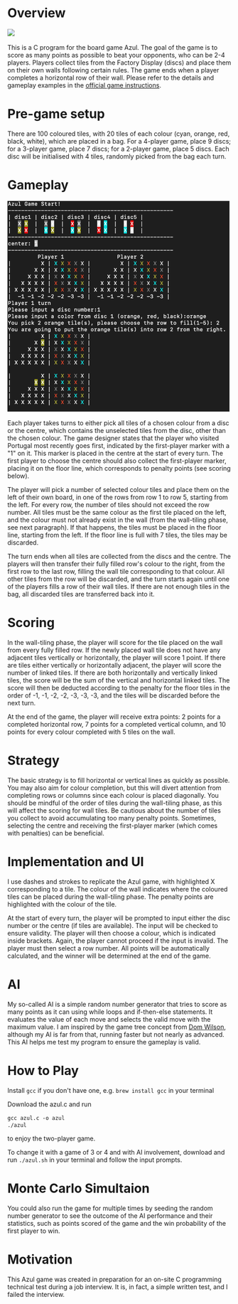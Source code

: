 # Overview

![](https://upload.wikimedia.org/wikipedia/en/2/23/Picture_of_Azul_game_box.jpg)

This is a C program for the board game Azul. The goal of the game is to score as many points as possible to beat your opponents, who can be 2-4 players. Players collect tiles from the Factory Display (discs) and place them on their own walls following certain rules. The game ends when a player completes a horizontal row of their wall. Please refer to the details and gameplay examples in the [official game instructions](https://tesera.ru/images/items/1108676/EN-Azul-Rules.pdf).

# Pre-game setup

There are 100 coloured tiles, with 20 tiles of each colour (cyan, orange, red, black, white), which are placed in a bag. For a 4-player game, place 9 discs; for a 3-player game, place 7 discs; for a 2-player game, place 5 discs. Each disc will be initialised with 4 tiles, randomly picked from the bag each turn.

# Gameplay

<img src="https://github.com/moabzomg/Azul/blob/main/azul.png" width="500">

Each player takes turns to either pick all tiles of a chosen colour from a disc or the centre, which contains the unselected tiles from the disc, other than the chosen colour. The game designer states that the player who visited Portugal most recently goes first, indicated by the first-player marker with a "1" on it. This marker is placed in the centre at the start of every turn. The first player to choose the centre should also collect the first-player marker, placing it on the floor line, which corresponds to penalty points (see scoring below).

The player will pick a number of selected colour tiles and place them on the left of their own board, in one of the rows from row 1 to row 5, starting from the left. For every row, the number of tiles should not exceed the row number. All tiles must be the same colour as the first tile placed on the left, and the colour must not already exist in the wall (from the wall-tiling phase, see next paragraph). If that happens, the tiles must be placed in the floor line, starting from the left. If the floor line is full with 7 tiles, the tiles may be discarded.

The turn ends when all tiles are collected from the discs and the centre. The players will then transfer their fully filled row's colour to the right, from the first row to the last row, filling the wall tile corresponding to that colour. All other tiles from the row will be discarded, and the turn starts again until one of the players fills a row of their wall tiles. If there are not enough tiles in the bag, all discarded tiles are transferred back into it.
# Scoring

In the wall-tiling phase, the player will score for the tile placed on the wall from every fully filled row. If the newly placed wall tile does not have any adjacent tiles vertically or horizontally, the player will score 1 point. If there are tiles either vertically or horizontally adjacent, the player will score the number of linked tiles. If there are both horizontally and vertically linked tiles, the score will be the sum of the vertical and horizontal linked tiles. The score will then be deducted according to the penalty for the floor tiles in the order of -1, -1, -2, -2, -3, -3, -3, and the tiles will be discarded before the next turn.

At the end of the game, the player will receive extra points: 2 points for a completed horizontal row, 7 points for a completed vertical column, and 10 points for every colour completed with 5 tiles on the wall.

# Strategy

The basic strategy is to fill horizontal or vertical lines as quickly as possible. You may also aim for colour completion, but this will divert attention from completing rows or columns since each colour is placed diagonally. You should be mindful of the order of tiles during the wall-tiling phase, as this will affect the scoring for wall tiles. Be cautious about the number of tiles you collect to avoid accumulating too many penalty points. Sometimes, selecting the centre and receiving the first-player marker (which comes with penalties) can be beneficial.

# Implementation and UI

I use dashes and strokes to replicate the Azul game, with highlighted X corresponding to a tile. The colour of the wall indicates where the coloured tiles can be placed during the wall-tiling phase. The penalty points are highlighted with the colour of the tile.

At the start of every turn, the player will be prompted to input either the disc number or the centre (if tiles are available). The input will be checked to ensure validity. The player will then choose a colour, which is indicated inside brackets. Again, the player cannot proceed if the input is invalid. The player must then select a row number. All points will be automatically calculated, and the winner will be determined at the end of the game.

# AI

My so-called AI is a simple random number generator that tries to score as many points as it can using while loops and if-then-else statements. It evaluates the value of each move and selects the valid move with the maximum value. I am inspired by the game tree concept from [Dom Wilson](https://domwil.co.uk/posts/azul-ai/), although my AI is far from that, running faster but not nearly as advanced. This AI helps me test my program to ensure the gameplay is valid.

# How to Play

Install `gcc` if you don't have one, e.g. 
`brew install gcc` in your terminal

Download the azul.c and run 
```
gcc azul.c -o azul
./azul
```
to enjoy the two-player game.

To change it with a game of 3 or 4 and with AI involvement, download and run `./azul.sh` in your terminal and follow the input prompts. 

# Monte Carlo Simultaion

You could also run the game for multiple times by seeding the random number generator to see the outcome of the AI performance and their statistics, such as points scored of the game and the win probability of the first player to win.

# Motivation

This Azul game was created in preparation for an on-site C programming technical test during a job interview. It is, in fact, a simple written test, and I failed the interview.




